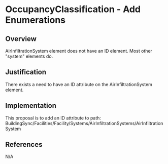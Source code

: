# OccupancyClassification - Add Enumerations

## Overview

AirInfiltrationSystem element does not have an ID element. Most other "system" elements do.

## Justification

There exists a need to have an ID attribute on the AirInfiltrationSystem element.

## Implementation

This proposal is to add an ID attribute to path:
BuildingSync/Facilities/Facility/Systems/AirInfiltrationSystems/AirInfiltrationSystem

## References

N/A
